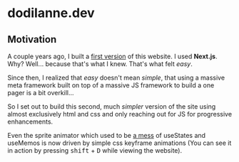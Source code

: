 # dodilanne.dev

## Motivation

A couple years ago, I built a [first version](https://github.com/Dodilanne/personal-website) of this website.
I used __Next.js__. Why? Well... because that's what I knew. That's what felt _easy_.

Since then, I realized that _easy_ doesn't mean _simple_, that using a massive meta framework built on top of a massive JS framework to build a one pager is a bit overkill...

So I set out to build this second, much _simpler_ version of the site using almost exclusively html and css and only reaching out for JS for progressive enhancements. 

Even the sprite animator which used to be [a mess](https://github.com/Dodilanne/personal-website/blob/main/src/components/animator.tsx) of useStates and useMemos is now driven by simple css keyframe animations
(You can see it in action by pressing <kbd>shift</kbd> + <kbd>D</kbd> while viewing the website).
